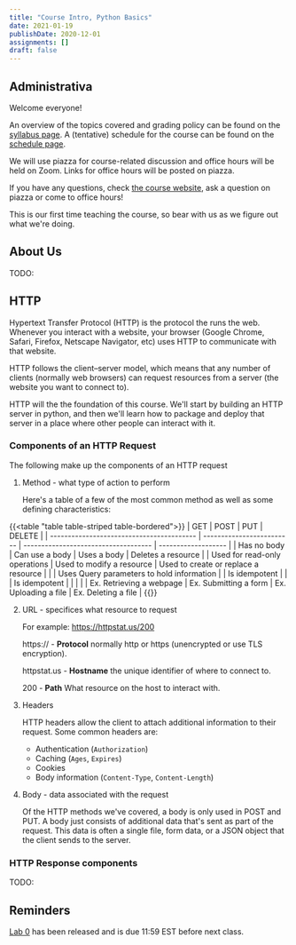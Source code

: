 ```yaml
---
title: "Course Intro, Python Basics"
date: 2021-01-19
publishDate: 2020-12-01
assignments: []
draft: false
---
```


## Administrativa

Welcome everyone!

An overview of the topics covered and grading policy can be found on the [syllabus page](/syllabus/). A (tentative) schedule for the course can be found on the [schedule page](/schedule/).

We will use piazza for course-related discussion and office hours will be held on Zoom. Links for office hours will be posted on piazza.

If you have any questions, check [the course website](https://cis188.github.io/), ask a question on piazza or come to office hours!

This is our first time teaching the course, so bear with us as we figure out what we're doing.

## About Us

TODO:

## HTTP

Hypertext Transfer Protocol (HTTP) is the protocol the runs the web. Whenever you interact with a website, your browser (Google Chrome, Safari, Firefox, Netscape Navigator, etc) uses HTTP to communicate with that website.

HTTP follows the client–server model, which means that any number of clients (normally web browsers) can request resources from a server (the website you want to connect to).

HTTP will the the foundation of this course. We'll start by building an HTTP server in python, and then we'll learn how to package and deploy that server in a place where other people can interact with it.

### Components of an HTTP Request

The following make up the components of an HTTP request

1. Method - what type of action to perform

    Here's a table of a few of the most common method as well as some defining characteristics:

{{<table "table table-striped table-bordered">}}
| GET                                       | POST                      | PUT                                  | DELETE              |
| ----------------------------------------- | ------------------------- | ------------------------------------ | ------------------- |
| Has no body                               | Can use a body            | Uses a body                          | Deletes a resource  |
| Used for read-only operations             | Used to modify a resource | Used to create or replace a resource |                     |
| Uses Query parameters to hold information |                           | Is idempotent                        |                     |
| Is idempotent                             |                           |                                      |                     |
| Ex. Retrieving a webpage                  | Ex. Submitting a form     | Ex. Uploading a file                 | Ex. Deleting a file |
{{</table>}}

2. URL - specifices what resource to request

    For example: https://httpstat.us/200

    https:// - **Protocol** normally http or https (unencrypted or use TLS encryption).

    httpstat.us - **Hostname** the unique identifier of where to connect to.

    200 - **Path** What resource on the host to interact with.

3. Headers

    HTTP headers allow the client to attach additional information to their request. Some common headers are:
    * Authentication (`Authorization`)
    * Caching (`Ages`, `Expires`)
    * Cookies
    * Body information (`Content-Type`, `Content-Length`)

4. Body - data associated with the request

    Of the HTTP methods we've covered, a body is only used in POST and PUT.
    A body just consists of additional data that's sent as part of the request. This data is often a single file, form data, or a JSON object that the client sends to the server.

### HTTP Response components

TODO:

## Reminders

[Lab 0](/homeworks/hw0) has been released and is due 11:59 EST before next class.
